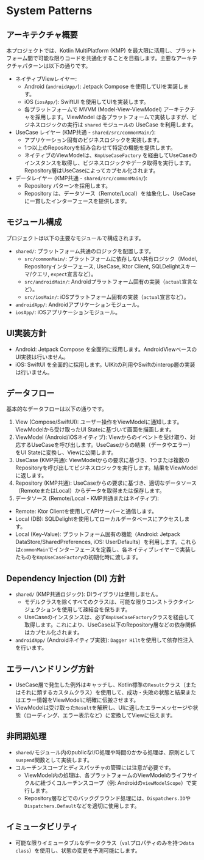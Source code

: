 # System Patterns

## アーキテクチャ概要
本プロジェクトでは、Kotlin MultiPlatform (KMP) を最大限に活用し、プラットフォーム間で可能な限りコードを共通化することを目指します。主要なアーキテクチャパターンは以下の通りです。

- ネイティブViewレイヤー:
  - Android (`androidApp/`): Jetpack Compose を使用してUIを実装します。
  - iOS (`iosApp/`): SwiftUI を使用してUIを実装します。
  - 各プラットフォームで MVVM (Model-View-ViewModel) アーキテクチャを採用します。ViewModel は各プラットフォームで実装しますが、ビジネスロジックの実行は `shared` モジュールの UseCase を利用します。
- UseCase レイヤー (KMP共通 - `shared/src/commonMain/`):
  - アプリケーション固有のビジネスロジックを実装します。
  - 1つ以上のRepositoryを組み合わせて特定の機能を提供します。
  - ネイティブのViewModelは、`KmpUseCaseFactory` を経由してUseCaseのインスタンスを取得し、ビジネスロジックやデータ取得を実行します。Repository層はUseCaseによってカプセル化されます。
- データレイヤー (KMP共通 - `shared/src/commonMain/`):
  - Repository パターンを採用します。
  - Repository は、データソース（Remote/Local）を抽象化し、UseCase に一貫したインターフェースを提供します。

## モジュール構成
プロジェクトは以下の主要なモジュールで構成されます。

- `shared/`: プラットフォーム共通のロジックを配置します。
  - `src/commonMain/`: プラットフォームに依存しない共有ロジック（Model, Repositoryインターフェース, UseCase, Ktor Client, SQLDelightスキーマ/クエリ, `expect`宣言など）。
  - `src/androidMain/`: Androidプラットフォーム固有の実装（`actual`宣言など）。
  - `src/iosMain/`: iOSプラットフォーム固有の実装（`actual`宣言など）。
- `androidApp/`: Androidアプリケーションモジュール。
- `iosApp/`: iOSアプリケーションモジュール。

## UI実装方針
- Android: Jetpack Compose を全面的に採用します。AndroidViewベースのUI実装は行いません。
- iOS: SwiftUI を全面的に採用します。UIKitの利用やSwiftのinterop層の実装は行いません。

## データフロー
基本的なデータフローは以下の通りです。

1. View (Compose/SwiftUI): ユーザー操作をViewModelに通知します。ViewModelから受け取ったUI Stateに基づいて画面を描画します。
2. ViewModel (Android/iOSネイティブ): Viewからのイベントを受け取り、対応するUseCaseを呼び出します。UseCaseからの結果（データやエラー）をUI Stateに変換し、Viewに公開します。
3. UseCase (KMP共通): ViewModelからの要求に基づき、1つまたは複数のRepositoryを呼び出してビジネスロジックを実行します。結果をViewModelに返します。
4. Repository (KMP共通): UseCaseからの要求に基づき、適切なデータソース（RemoteまたはLocal）からデータを取得または保存します。
5. データソース (Remote/Local - KMP共通またはネイティブ):
 - Remote: Ktor Clientを使用してAPIサーバーと通信します。
 - Local (DB): SQLDelightを使用してローカルデータベースにアクセスします。
 - Local (Key-Value): プラットフォーム固有の機能（Android: Jetpack DataStore/SharedPreferences, iOS: UserDefaults）を利用します。これらは`commonMain`でインターフェースを定義し、各ネイティブレイヤーで実装したものを`KmpUseCaseFactory`の初期化時に渡します。

## Dependency Injection (DI) 方針
- `shared/` (KMP共通ロジック): DIライブラリは使用しません。
  - モデルクラスを除くすべてのクラスは、可能な限りコンストラクタインジェクションを使用して疎結合を保ちます。
  - UseCaseのインスタンスは、必ず`KmpUseCaseFactory`クラスを経由して取得します。これにより、UseCase以下のRepository層などの依存関係はカプセル化されます。
- `androidApp/` (Androidネイティブ実装): `Dagger Hilt`を使用して依存性注入を行います。

## エラーハンドリング方針
- UseCase層で発生した例外はキャッチし、Kotlin標準の`Result`クラス（またはそれに類するカスタムクラス）を使用して、成功・失敗の状態と結果またはエラー情報をViewModelに明確に伝搬させます。
- ViewModelは受け取った`Result`を解釈し、UIに適したエラーメッセージや状態（ローディング、エラー表示など）に変換してViewに伝えます。

## 非同期処理
- `shared/`モジュール内のpublicなI/O処理や時間のかかる処理は、原則として`suspend`関数として実装します。
- コルーチンスコープとディスパッチャの管理には注意が必要です。
  - ViewModel内の処理は、各プラットフォームのViewModelのライフサイクルに紐づくコルーチンスコープ（例: Androidの`viewModelScope`）で実行します。
  - Repository層などでのバックグラウンド処理には、`Dispatchers.IO`や`Dispatchers.Default`などを適切に使用します。

## イミュータビリティ
- 可能な限りイミュータブルなデータクラス（`val`プロパティのみを持つ`data class`）を使用し、状態の変更を予測可能にします。
